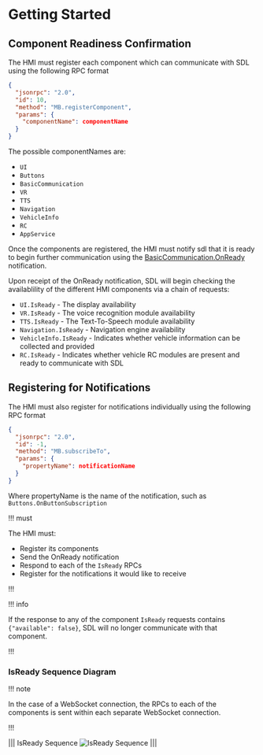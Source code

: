# Getting Started

## Component Readiness Confirmation

The HMI must register each component which can communicate with SDL using the following RPC format

```json
{
  "jsonrpc": "2.0",
  "id": 10,
  "method": "MB.registerComponent",
  "params": {
    "componentName": componentName
  }
}
```

The possible componentNames are:  
- `UI`
- `Buttons`
- `BasicCommunication`
- `VR` 
- `TTS`
- `Navigation`
- `VehicleInfo`
- `RC`
- `AppService`

Once the components are registered, the HMI must notify sdl that it is ready to begin further communication using the [BasicCommunication.OnReady](../basiccommunication/onready) notification.

Upon receipt of the OnReady notification, SDL will begin checking the availablility of the different HMI components via a chain of requests:

  * `UI.IsReady` - The display availability
  * `VR.IsReady` - The voice recognition module availability
  * `TTS.IsReady` - The Text-To-Speech module availability
  * `Navigation.IsReady` - Navigation engine availability
  * `VehicleInfo.IsReady` - Indicates whether vehicle information can be collected and provided
  * `RC.IsReady` - Indicates whether vehicle RC modules are present and ready to communicate with SDL
 
## Registering for Notifications
The HMI must also register for notifications individually using the following RPC format

```json
{
  "jsonrpc": "2.0",
  "id": -1,
  "method": "MB.subscribeTo",
  "params": {
    "propertyName": notificationName
  }
}
```

Where propertyName is the name of the notification, such as `Buttons.OnButtonSubscription`

!!! must

The HMI must:
- Register its components
- Send the OnReady notification
- Respond to each of the `IsReady` RPCs
- Register for the notifications it would like to receive

!!!

!!! info

If the response to any of the component `IsReady` requests contains `{"available": false}`, SDL will no longer communicate with that component.

!!!


### IsReady Sequence Diagram

!!! note

In the case of a WebSocket connection, the RPCs to each of the components is sent within each separate WebSocket connection.

!!!

|||
IsReady Sequence
![IsReady Sequence](./assets/IsReadySequence.png)
|||
